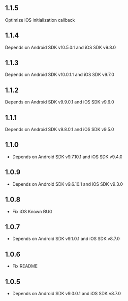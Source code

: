 ## 1.1.5

Optimize iOS initialization callback

## 1.1.4

Depends on Android SDK v10.5.0.1 and iOS SDK v9.8.0

## 1.1.3

Depends on Android SDK v10.0.1.1 and iOS SDK v9.7.0

## 1.1.2

Depends on Android SDK v9.9.0.1 and iOS SDK v9.6.0

## 1.1.1

Depends on Android SDK v9.8.0.1 and iOS SDK v9.5.0

## 1.1.0

* Depends on Android SDK v9.7.10.1 and iOS SDK v9.4.0

## 1.0.9

* Depends on Android SDK v9.6.10.1 and iOS SDK v9.3.0

## 1.0.8

* Fix iOS Known BUG

## 1.0.7

* Depends on Android SDK v9.1.0.1 and iOS SDK v8.7.0

## 1.0.6

* Fix README

## 1.0.5

* Depends on Android SDK v9.0.0.1 and iOS SDK v8.7.0


